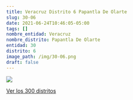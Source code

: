 ```yaml
---
title: Veracruz Distrito 6 Papantla De Olarte
slug: 30-06
date: 2021-06-24T10:46:05-05:00
tags: []
nombre_entidad: Veracruz
nombre_distrito: Papantla De Olarte
entidad: 30
distrito: 6
image_path: /img/30-06.png
draft: false
---
```


![](/img/30-06.png)

[Ver los 300 distritos](/docs/elecciones-2021)
